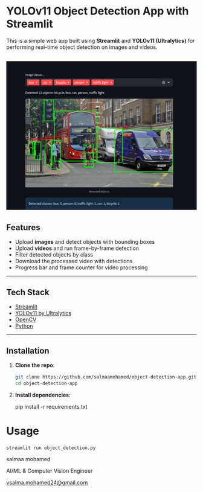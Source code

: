 #  YOLOv11 Object Detection App with Streamlit

This is a simple web app built using **Streamlit** and **YOLOv11 (Ultralytics)** for performing real-time object detection on images and videos.


![YOLOv8 Streamlit App](screenshot.png)
---

##  Features

-  Upload **images** and detect objects with bounding boxes
-  Upload **videos** and run frame-by-frame detection
-  Filter detected objects by class
-  Download the processed video with detections
-  Progress bar and frame counter for video processing

---

##  Tech Stack

- [Streamlit](https://streamlit.io/)
- [YOLOv11 by Ultralytics](https://docs.ultralytics.com/)
- [OpenCV](https://opencv.org/)
- [Python](https://www.python.org/)

---

##  Installation

1. **Clone the repo**:
   ```bash
   git clone https://github.com/salmaamohamed/object-detection-app.git
   cd object-detection-app

2. **Install dependencies**:
   
    pip install -r requirements.txt

# Usage
    streamlit run object_detection.py

salmaa mohamed

AI/ML & Computer Vision Engineer

vsalma.mohamed24@gmail.com